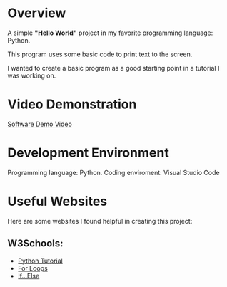 # Overview

A simple **"Hello World"** project in my favorite programming language: Python.

This program uses some basic code to print text to the screen.

I wanted to create a basic program as a good starting point in a tutorial I was working on.

# Video Demonstration

[Software Demo Video](http://youtube.link.goes.here)

# Development Environment

Programming language: Python.
Coding enviroment: Visual Studio Code

# Useful Websites

Here are some websites I found helpful in creating this project:

## W3Schools:

- [Python Tutorial](https://www.w3schools.com/python/default.asp)
- [For Loops](https://www.w3schools.com/python/python_for_loops.asp)
- [If...Else](https://www.w3schools.com/python/python_conditions.asp)
